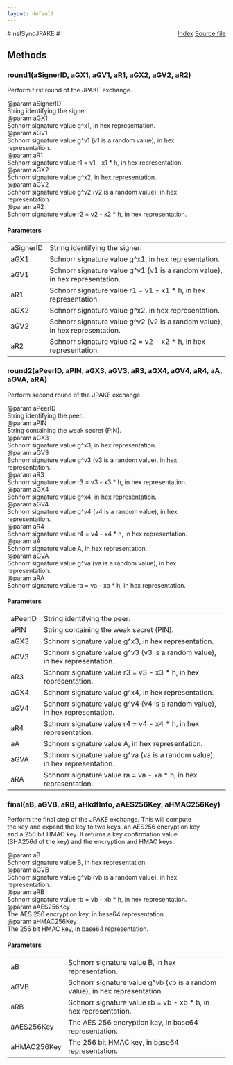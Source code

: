 ```yaml
---
layout: default
---
```

<div class='links' style='float:right'><a href="../index.html">Index</a>
<a href="http://dxr.mozilla.org/mozilla-central/source/services/crypto/component/nsISyncJPAKE.idl">Source file</a>
</div>
# nsISyncJPAKE #

## Methods ##

### round1(aSignerID, aGX1, aGV1, aR1, aGX2, aGV2, aR2) ###
  
Perform first round of the JPAKE exchange.  
  
@param aSignerID  
       String identifying the signer.  
@param aGX1  
       Schnorr signature value g^x1, in hex representation.  
@param aGV1  
       Schnorr signature value g^v1 (v1 is a random value), in hex  
       representation.  
@param aR1  
       Schnorr signature value r1 = v1 - x1 * h, in hex representation.  
@param aGX2  
       Schnorr signature value g^x2, in hex representation.  
@param aGV2  
       Schnorr signature value g^v2 (v2 is a random value), in hex  
       representation.  
@param aR2  
       Schnorr signature value r2 = v2 - x2 * h, in hex representation.  
  

#### Parameters ####

<table>

<tr>
<td>aSignerID</td>
<td>       String identifying the signer.  
</td>
</tr>

<tr>
<td>aGX1</td>
<td>       Schnorr signature value g^x1, in hex representation.  
</td>
</tr>

<tr>
<td>aGV1</td>
<td>       Schnorr signature value g^v1 (v1 is a random value), in hex  
       representation.  
</td>
</tr>

<tr>
<td>aR1</td>
<td>       Schnorr signature value r1 = v1 - x1 * h, in hex representation.  
</td>
</tr>

<tr>
<td>aGX2</td>
<td>       Schnorr signature value g^x2, in hex representation.  
</td>
</tr>

<tr>
<td>aGV2</td>
<td>       Schnorr signature value g^v2 (v2 is a random value), in hex  
       representation.  
</td>
</tr>

<tr>
<td>aR2</td>
<td>       Schnorr signature value r2 = v2 - x2 * h, in hex representation.  
</td>
</tr>

</table>

### round2(aPeerID, aPIN, aGX3, aGV3, aR3, aGX4, aGV4, aR4, aA, aGVA, aRA) ###
  
Perform second round of the JPAKE exchange.  
  
@param aPeerID  
       String identifying the peer.  
@param aPIN  
       String containing the weak secret (PIN).  
@param aGX3  
       Schnorr signature value g^x3, in hex representation.  
@param aGV3  
       Schnorr signature value g^v3 (v3 is a random value), in hex  
       representation.  
@param aR3  
       Schnorr signature value r3 = v3 - x3 * h, in hex representation.  
@param aGX4  
       Schnorr signature value g^x4, in hex representation.  
@param aGV4  
       Schnorr signature value g^v4 (v4 is a random value), in hex  
       representation.  
@param aR4  
       Schnorr signature value r4 = v4 - x4 * h, in hex representation.  
@param aA  
       Schnorr signature value A, in hex representation.  
@param aGVA  
       Schnorr signature value g^va (va is a random value), in hex  
       representation.  
@param aRA  
       Schnorr signature value ra = va - xa * h, in hex representation.  
  

#### Parameters ####

<table>

<tr>
<td>aPeerID</td>
<td>       String identifying the peer.  
</td>
</tr>

<tr>
<td>aPIN</td>
<td>       String containing the weak secret (PIN).  
</td>
</tr>

<tr>
<td>aGX3</td>
<td>       Schnorr signature value g^x3, in hex representation.  
</td>
</tr>

<tr>
<td>aGV3</td>
<td>       Schnorr signature value g^v3 (v3 is a random value), in hex  
       representation.  
</td>
</tr>

<tr>
<td>aR3</td>
<td>       Schnorr signature value r3 = v3 - x3 * h, in hex representation.  
</td>
</tr>

<tr>
<td>aGX4</td>
<td>       Schnorr signature value g^x4, in hex representation.  
</td>
</tr>

<tr>
<td>aGV4</td>
<td>       Schnorr signature value g^v4 (v4 is a random value), in hex  
       representation.  
</td>
</tr>

<tr>
<td>aR4</td>
<td>       Schnorr signature value r4 = v4 - x4 * h, in hex representation.  
</td>
</tr>

<tr>
<td>aA</td>
<td>       Schnorr signature value A, in hex representation.  
</td>
</tr>

<tr>
<td>aGVA</td>
<td>       Schnorr signature value g^va (va is a random value), in hex  
       representation.  
</td>
</tr>

<tr>
<td>aRA</td>
<td>       Schnorr signature value ra = va - xa * h, in hex representation.  
</td>
</tr>

</table>

### final(aB, aGVB, aRB, aHkdfInfo, aAES256Key, aHMAC256Key) ###
  
Perform the final step of the JPAKE exchange. This will compute  
the key and expand the key to two keys, an AES256 encryption key  
and a 256 bit HMAC key. It returns a key confirmation value  
(SHA256d of the key) and the encryption and HMAC keys.  
  
@param aB  
       Schnorr signature value B, in hex representation.  
@param aGVB  
       Schnorr signature value g^vb (vb is a random value), in hex  
       representation.  
@param aRB  
       Schnorr signature value rb = vb - xb * h, in hex representation.  
@param aAES256Key  
       The AES 256 encryption key, in base64 representation.  
@param aHMAC256Key  
       The 256 bit HMAC key, in base64 representation.  
  

#### Parameters ####

<table>

<tr>
<td>aB</td>
<td>       Schnorr signature value B, in hex representation.  
</td>
</tr>

<tr>
<td>aGVB</td>
<td>       Schnorr signature value g^vb (vb is a random value), in hex  
       representation.  
</td>
</tr>

<tr>
<td>aRB</td>
<td>       Schnorr signature value rb = vb - xb * h, in hex representation.  
</td>
</tr>

<tr>
<td>aAES256Key</td>
<td>       The AES 256 encryption key, in base64 representation.  
</td>
</tr>

<tr>
<td>aHMAC256Key</td>
<td>       The 256 bit HMAC key, in base64 representation.  
</td>
</tr>

</table>

